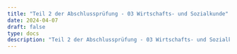 ```yaml
---
title: "Teil 2 der Abschlussprüfung - 03 Wirtschafts- und Sozialkunde"
date: 2024-04-07
draft: false
type: docs
description: "Teil 2 der Abschlussprüfung - 03 Wirtschafts- und Sozialkunde description"
---
```


